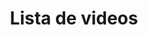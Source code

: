 ---
title: Lista de videos

configFile: videoList
listContainer: lists
defaultList: spanish
videoList: 
  - english
  - spanish
pageIdentifier: videoLists
---